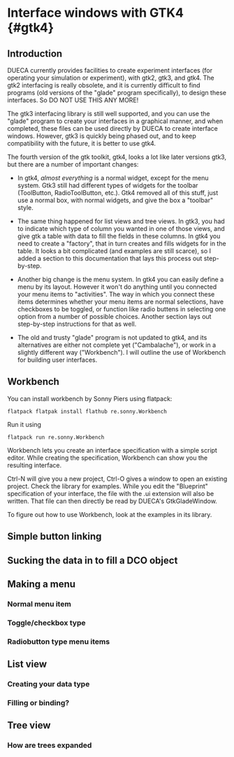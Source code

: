 # Interface windows with GTK4 {#gtk4}

## Introduction

DUECA currently provides facilities to create experiment interfaces (for operating your simulation or experiment), with gtk2, gtk3, and gtk4. The gtk2 interfacing is really obsolete, and it is currently difficult to find programs (old versions of the "glade" program specifically), to design these interfaces. So DO NOT USE THIS ANY MORE!

The gtk3 interfacing library is still well supported, and you can use the "glade" program to create your interfaces in a graphical manner, and when completed, these files can be used directly by DUECA to create interface windows. However, gtk3 is quickly being phased out, and to keep compatibility with the future, it is better to use gtk4.

The fourth version of the gtk toolkit, gtk4, looks a lot like later versions gtk3, but there are a number of important changes:

- In gtk4, *almost everything* is a normal widget, except for the menu system. Gtk3 still had different types of widgets for the toolbar (ToolButton, RadioToolButton, etc.). Gtk4 removed all of this stuff, just use a normal box, with normal widgets, and give the box a "toolbar" style. 

- The same thing happened for list views and tree views. In gtk3, you had to indicate which type of column you wanted in one of those views, and give gtk a table with data to fill the fields in these columns. In gtk4 you need to create a "factory", that in turn creates and fills widgets for in the table. It looks a bit complicated (and examples are still scarce), so I added a section to this documentation that lays this process out step-by-step. 

- Another big change is the menu system. In gtk4 you can easily define a menu by its layout. However it won't do anything until you connected your menu items to "activities". The way in which you connect these items determines whether your menu items are normal selections, have checkboxes to be toggled, or function like radio buttens in selecting one option from a number of possible choices. Another section lays out step-by-step instructions for that as well. 

- The old and trusty "glade" program is not updated to gtk4, and its alternatives are either not complete yet ("Cambalache"), or work in a slightly different way ("Workbench"). I will outline the use of Workbench for building user interfaces. 

## Workbench

You can install workbench by Sonny Piers using flatpack:

    flatpack flatpak install flathub re.sonny.Workbench

Run it using 

    flatpack run re.sonny.Workbench

Workbench lets you create an interface specification with a simple script editor. While creating the specification, Workbench can show you the resulting interface. 

Ctrl-N will give you a new project, Ctrl-O gives a window to open an existing project. Check the library for examples. While you edit the "Blueprint" specification of your interface, the file with the .ui extension will also be written. That file can then directly be read by DUECA's GtkGladeWindow.

To figure out how to use Workbench, look at the examples in its library. 

## Simple button linking



## Sucking the data in to fill a DCO object

## Making a menu

### Normal menu item

### Toggle/checkbox type

### Radiobutton type menu items

## List view

### Creating your data type

### Filling or binding?

## Tree view

### How are trees expanded


